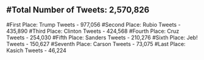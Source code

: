#Total Number of Tweets: 2,570,826 
---
#First Place: Trump Tweets - 977,056
#Second Place: Rubio Tweets - 435,890
#Third Place: Clinton Tweets - 424,568
#Fourth Place: Cruz Tweets - 254,030
#Fifth Place: Sanders Tweets - 210,276
#Sixth Place: Jeb! Tweets - 150,627
#Seventh Place: Carson Tweets - 73,075
#Last Place: Kasich Tweets - 46,224

